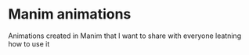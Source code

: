 # Manim animations
 Animations created in Manim that I want to share with everyone leatning how to use it
